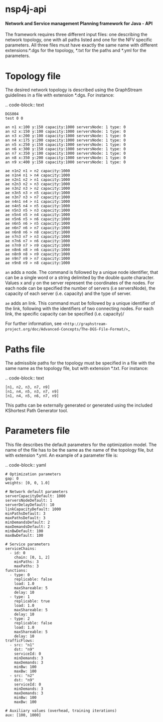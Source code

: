 # nsp4j-api

#### Network and Service management Planning framework for Java - API

The framework requires three different input files: one describing the network topology, one with all paths listed and one for the NFV specific parameters. All three files must have exactly the same name with different extensions:\*.dgs for the topology, \*.txt for the paths and \*.yml for the parameters.

Topology file
=============

The desired network topology is described using the GraphStream guidelines in a file with extension \*.dgs. For instance:

.. code-block:: text

	DGS004
	test 0 0

    an n1 x:100 y:150 capacity:1000 serversNode: 1 type: 0
    an n2 x:150 y:100 capacity:1000 serversNode: 1 type: 0
    an n3 x:200 y:100 capacity:1000 serversNode: 1 type: 0
    an n4 x:175 y:200 capacity:1000 serversNode: 1 type: 0
    an n5 x:250 y:150 capacity:1000 serversNode: 1 type: 0
    an n6 x:300 y:150 capacity:1000 serversNode: 1 type: 0
    an n7 x:350 y:100 capacity:1000 serversNode: 1 type: 0
    an n8 x:350 y:200 capacity:1000 serversNode: 1 type: 0
    an n9 x:400 y:150 capacity:1000 serversNode: 1 type: 0

    ae n1n2 n1 > n2 capacity:1000
    ae n1n4 n1 > n4 capacity:1000
    ae n2n1 n2 > n1 capacity:1000
    ae n2n3 n2 > n3 capacity:1000
    ae n3n2 n3 > n2 capacity:1000
    ae n3n5 n3 > n5 capacity:1000
    ae n3n7 n3 > n7 capacity:1000
    ae n4n1 n4 > n1 capacity:1000
    ae n4n5 n4 > n5 capacity:1000
    ae n5n3 n5 > n3 capacity:1000
    ae n5n4 n5 > n4 capacity:1000
    ae n5n6 n5 > n6 capacity:1000
    ae n6n5 n6 > n5 capacity:1000
    ae n6n7 n6 > n7 capacity:1000
    ae n6n8 n6 > n8 capacity:1000
    ae n7n3 n7 > n3 capacity:1000
    ae n7n6 n7 > n6 capacity:1000
    ae n7n9 n7 > n9 capacity:1000
    ae n8n6 n8 > n6 capacity:1000
    ae n8n9 n8 > n9 capacity:1000
    ae n9n7 n9 > n7 capacity:1000
    ae n9n8 n9 > n8 capacity:1000


``an`` adds a node. The command is followed by a unique node identifier, that can be a single word or a string delimited by the double quote character. Values x and y on the server represent the coordinates of the nodes. For each node can be specified the number of servers (i.e serversNode), the capacity of each server (i.e. capacity) and the type of server.

``ae`` adds an link. This command must be followed by a unique identifier of the link, following with the identifiers of two connecting nodes. For each link, the specific capacity can be specified (i.e. capacity)/

For further information, see `<http://graphstream-project.org/doc/Advanced-Concepts/The-DGS-File-Format/>`_


Paths file
==========

The admissible paths for the topology must be specified in a file with the same name as the topology file, but with extension \*.txt. For instance:

.. code-block:: text

	[n1, n2, n3, n7, n9]
	[n1, n4, n5, n3, n7, n9]
	[n1, n4, n5, n6, n7, n9]

This paths can be externally generated or generated using the included KShortest Path Generator tool.

Parameters file
===============

This file describes the default parameters for the optimization model. The name of the file has to be the same as the name of the topology file, but with extension \*.yml. An example of a parameter file is:


.. code-block:: yaml

    # Optimization parameters
    gap: 0
    weights: [0, 0, 1.0]

    # Network default parameters
    serverCapacityDefault: 1000
    serversNodeDefault: 1
    serverDelayDefault: 10
    linkCapacityDefault: 1000
    minPathsDefault: 3
    maxPathsDefault: 3
    minDemandsDefault: 2
    maxDemandsDefault: 2
    minBwDefault: 100
    maxBwDefault: 100

    # Service parameters
    serviceChains:
      - id: 0
        chain: [0, 1, 2]
        minPaths: 3
        maxPaths: 3
    functions:
      - type: 0
        replicable: false
        load: 1.0
        maxShareable: 5
        delay: 10
      - type: 1
        replicable: true
        load: 1.0
        maxShareable: 5
        delay: 10
      - type: 2
        replicable: false
        load: 1.0
        maxShareable: 5
        delay: 10
    trafficFlows:
      - src: "n1"
        dst: "n9"
        serviceId: 0
        minDemands: 3
        maxDemands: 3
        minBw: 100
        maxBw: 100
      - src: "n2"
        dst: "n9"
        serviceId: 0
        minDemands: 3
        maxDemands: 3
        minBw: 100
        maxBw: 100

    # Auxiliary values (overhead, training iterations)
    aux: [100, 1000]

